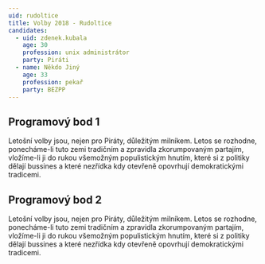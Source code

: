```yaml
---
uid: rudoltice
title: Volby 2018 - Rudoltice
candidates:
  - uid: zdenek.kubala
    age: 30
    profession: unix administrátor
    party: Piráti
  - name: Někdo Jiný
    age: 33
    profession: pekař
    party: BEZPP
---
```


## Programový bod 1

Letošní volby jsou, nejen pro Piráty, důležitým milníkem. Letos se rozhodne,
ponecháme-li tuto zemi tradičním a zpravidla zkorumpovaným partajím, vložíme-li
ji do rukou všemožným populistickým hnutím, které si z politiky dělají bussines
a které nezřídka kdy otevřeně opovrhují demokratickými tradicemi.

## Programový bod 2

Letošní volby jsou, nejen pro Piráty, důležitým milníkem. Letos se rozhodne,
ponecháme-li tuto zemi tradičním a zpravidla zkorumpovaným partajím, vložíme-li
ji do rukou všemožným populistickým hnutím, které si z politiky dělají bussines
a které nezřídka kdy otevřeně opovrhují demokratickými tradicemi.
